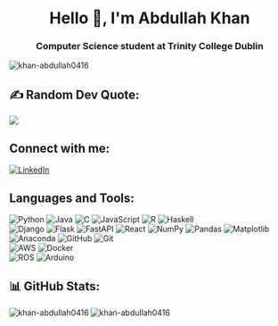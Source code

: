 <h1 align="center">Hello 👋, I'm Abdullah Khan</h1>
<h3 align="center">Computer Science student at Trinity College Dublin</h3>

<p align="left"> <img src="https://komarev.com/ghpvc/?username=khan-abdullah0416&label=Profile%20views&color=0e75b6&style=flat" alt="khan-abdullah0416" /> </p>

## ✍️ Random Dev Quote:
![](https://quotes-github-readme.vercel.app/api?type=horizontal&theme=dark)

## Connect with me:
[![LinkedIn](https://img.shields.io/badge/LinkedIn-%230077B5.svg?logo=linkedin&logoColor=white)](https://linkedin.com/in/akhan04) 

## Languages and Tools:
![Python](https://img.shields.io/badge/python-3670A0?style=flat-square&logo=python&logoColor=ffdd54) ![Java](https://img.shields.io/badge/java-%23ED8B00.svg?style=flat-square&logo=openjdk&logoColor=white) ![C](https://img.shields.io/badge/c-%2300599C.svg?style=flat-square&logo=c&logoColor=white) ![JavaScript](https://img.shields.io/badge/javascript-%23323330.svg?style=flat-square&logo=javascript&logoColor=%23F7DF1E) ![R](https://img.shields.io/badge/r-%23276DC3.svg?style=flat-square&logo=r&logoColor=white) ![Haskell](https://img.shields.io/badge/Haskell-5e5086?style=flat-square&logo=haskell&logoColor=white)
</br>
![Django](https://img.shields.io/badge/django-%23092E20.svg?style=flat-square&logo=django&logoColor=white) ![Flask](https://img.shields.io/badge/flask-%23000.svg?style=flat-square&logo=flask&logoColor=white) ![FastAPI](https://img.shields.io/badge/FastAPI-005571?style=flat-square&logo=fastapi) ![React](https://img.shields.io/badge/react-%2320232a.svg?style=flat-square&logo=react&logoColor=%2361DAFB) ![NumPy](https://img.shields.io/badge/numpy-%23013243.svg?style=flat-square&logo=numpy&logoColor=white) ![Pandas](https://img.shields.io/badge/pandas-%23150458.svg?style=flat-square&logo=pandas&logoColor=white) ![Matplotlib](https://img.shields.io/badge/Matplotlib-%23ffffff.svg?style=flat-square&logo=Matplotlib&logoColor=black)
</br>
![Anaconda](https://img.shields.io/badge/Anaconda-%2344A833.svg?style=flat-square&logo=anaconda&logoColor=white) ![GitHub](https://img.shields.io/badge/github-%23121011.svg?style=flat-square&logo=github&logoColor=white) ![Git](https://img.shields.io/badge/git-%23F05033.svg?style=flat-square&logo=git&logoColor=white)
</br>
![AWS](https://img.shields.io/badge/AWS-%23FF9900.svg?style=flat-square&logo=amazon-aws&logoColor=white) ![Docker](https://img.shields.io/badge/docker-%230db7ed.svg?style=flat-square&logo=docker&logoColor=white)
</br>
![ROS](https://img.shields.io/badge/ros-%230A0FF9.svg?style=flat-square&logo=ros&logoColor=white) ![Arduino](https://img.shields.io/badge/-Arduino-00979D?style=flat-square&logo=Arduino&logoColor=white) 

## 📊 GitHub Stats:
<p> <img align="left" src="https://github-readme-stats.vercel.app/api?username=khan-abdullah0416&theme=dark&hide_border=false&include_all_commits=false&count_private=false" alt="khan-abdullah0416" /> <img align="left" src="https://github-readme-stats.vercel.app/api/top-langs/?username=khan-abdullah0416&theme=dark&hide_border=false&include_all_commits=false&count_private=false&layout=compact" alt="khan-abdullah0416" /> </p>
